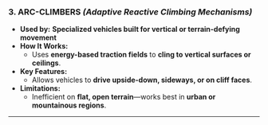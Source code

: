 ### **3. ARC-CLIMBERS** _(Adaptive Reactive Climbing Mechanisms)_

- **Used by:** **Specialized vehicles built for vertical or terrain-defying movement**
- **How It Works:**
  - Uses **energy-based traction fields** to **cling to vertical surfaces or ceilings**.
- **Key Features:**
  - Allows vehicles to **drive upside-down, sideways, or on cliff faces**.
- **Limitations:**
  - Inefficient on **flat, open terrain**—works best in **urban or mountainous regions**.

---
